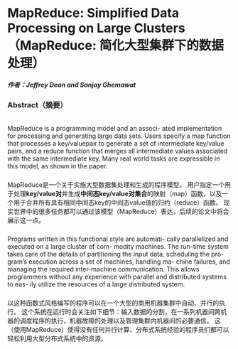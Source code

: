 # MapReduce: Simplified Data Processing on Large Clusters（MapReduce: 简化大型集群下的数据处理）

##### 作者：Jeffrey Dean and Sanjay Ghemawat

### Abstract（摘要）
######
MapReduce is a programming model and an associ-
ated implementation for processing and generating large
data sets. Users specify a map function that processes a
key/valuepair to generate a set of intermediate key/value
pairs, and a reduce function that merges all intermediate
values associated with the same intermediate key. Many
real world tasks are expressible in this model, as shown
in the paper.
#####
MapReduce是一个关于实施大型数据集处理和生成的程序模型。
用户指定一个用于处理**key/value对**并生成**中间态key/value对集合**的映射（map）函数，以及一个用于合并所有具有相同中间态key的中间态value值的归约（reduce）函数。
现实世界中的很多任务都可以通过该模型（MapReduce）表达，后续的论文中将会展示这一点。

#####
Programs written in this functional style are automati-
cally parallelized and executed on a large cluster of com-
modity machines. The run-time system takes care of the
details of partitioning the input data, scheduling the pro-
gram’s execution across a set of machines, handling ma-
chine failures, and managing the required inter-machine
communication. This allows programmers without any
experience with parallel and distributed systems to eas-
ily utilize the resources of a large distributed system.
#####
以这种函数式风格编写的程序可以在一个大型的商用机器集群中自动、并行的执行。
这个系统在运行时会关注如下细节：输入数据的分割，在一系列机器间跨机器的调度程序的执行，机器故障的处理以及管理集群内机器间的必要通信。
这（使用MapReduce）使得没有任何并行计算、分布式系统经验的程序员们都可以轻松利用大型分布式系统中的资源。
